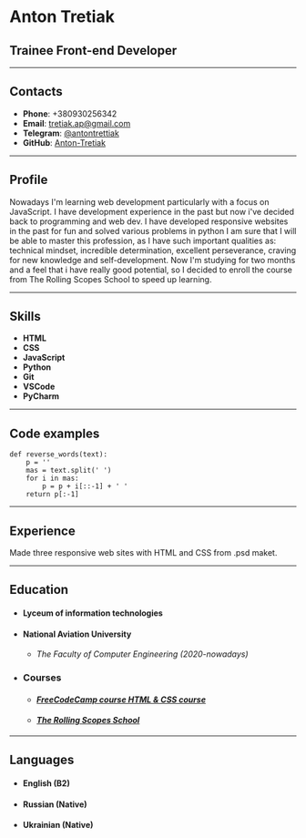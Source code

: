 # **Anton Tretiak**
## Trainee Front-end Developer
***
## **Contacts**
* **Phone**: +380930256342
* **Email**: [tretiak.ap@gmail.com](tretiak.ap@gmail.com)
* **Telegram**: [@antontrettiak](https://t.me/antontrettiak)
* **GitHub**: [Anton-Tretiak](https://github.com/Anton-Tretiak)

***

## **Profile**
 Nowadays I'm learning web development particularly with a focus on JavaScript. I have development experience in the past but now i've decided back to programming and web dev. I have developed responsive websites in the past for fun and solved various problems in python I am sure that I will be able to master this profession, as I have such important qualities as: technical mindset, incredible determination, excellent perseverance, сraving for new knowledge and self-development. Now I'm studying for two months and a feel that i have really good potential, so I decided to enroll the course from The Rolling Scopes School to speed up learning.               


***

## **Skills**
* **HTML**
* **CSS**
* **JavaScript**
* **Python**
* **Git**
* **VSCode**
* **PyCharm**

***
## **Code examples**
```
def reverse_words(text):
    p = ''
    mas = text.split(' ')
    for i in mas:
        p = p + i[::-1] + ' '
    return p[:-1]

```
***

## **Experience**
Made three responsive web sites with HTML and CSS from .psd maket.

***
## **Education**
* #### **Lyceum of information technologies**
* #### **National Aviation University**
  * *The Faculty of Computer Engineering (2020-nowadays)*
* ### **Courses**
  * #### [*FreeCodeCamp course HTML & CSS course*](https://www.freecodecamp.org/learn)
  * #### [*The Rolling Scopes School*](https://rs.school/) 

***
## **Languages**
* #### English (B2)
* #### Russian (Native)
* #### Ukrainian (Native)    